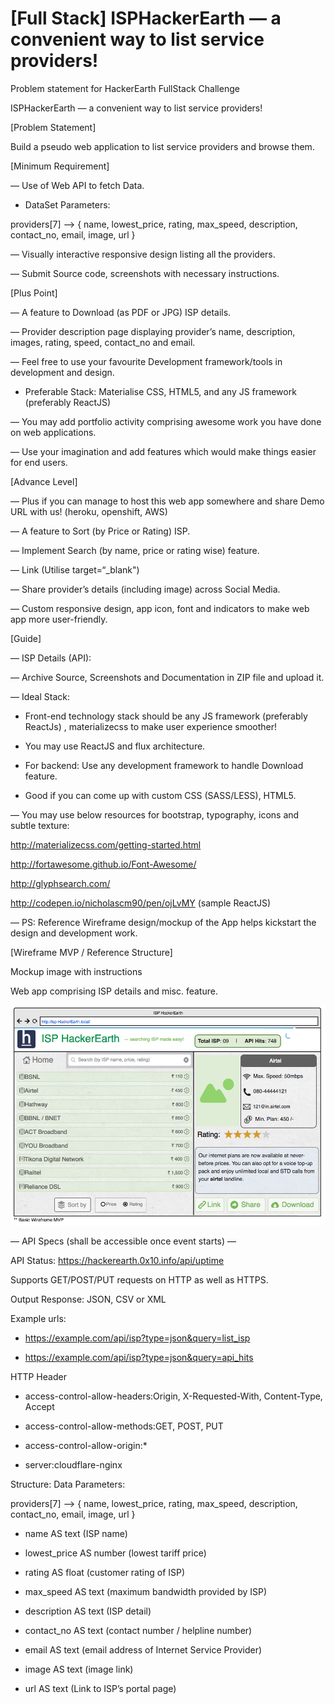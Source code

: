 # [Full Stack] ISPHackerEarth — a convenient way to list service providers!
Problem statement for HackerEarth FullStack Challenge

ISPHackerEarth — a convenient way to list service providers!

[Problem Statement]

Build a pseudo web application to list service providers and browse them.

[Minimum Requirement]

— Use of Web API to fetch Data.

* DataSet Parameters:

providers[7] —> { name, lowest_price, rating, max_speed, description, contact_no, email, image, url }

— Visually interactive responsive design listing all the providers.

— Submit Source code, screenshots with necessary instructions.

[Plus Point]

— A feature to Download (as PDF or JPG) ISP details.

— Provider description page displaying provider’s name, description, images, rating, speed, contact_no and email.

— Feel free to use your favourite Development framework/tools in development and design.

* Preferable Stack: Materialise CSS, HTML5, and any JS framework (preferably ReactJS)

— You may add portfolio activity comprising awesome work you have done on web applications.

— Use your imagination and add features which would make things easier for end users.

[Advance Level]

— Plus if you can manage to host this web app somewhere and share Demo URL with us! (heroku, openshift, AWS)

— A feature to Sort (by Price or Rating) ISP.

— Implement Search (by name, price or rating wise) feature.

— Link (Utilise target=“_blank")

— Share provider’s details (including image) across Social Media.

— Custom responsive design, app icon, font and indicators to make web app more user-friendly.

[Guide]

— ISP Details (API):

— Archive Source, Screenshots and Documentation in ZIP file and upload it.

— Ideal Stack:

* Front-end technology stack should be any JS framework (preferably ReactJs) , materializecss to make user experience smoother!

* You may use ReactJS and flux architecture.

* For backend: Use any development framework to handle Download feature.

* Good if you can come up with custom CSS (SASS/LESS), HTML5.

— You may use below resources for bootstrap, typography, icons and subtle texture:

http://materializecss.com/getting-started.html

http://fortawesome.github.io/Font-Awesome/

http://glyphsearch.com/

http://codepen.io/nicholascm90/pen/ojLvMY (sample ReactJS)

— PS: Reference Wireframe design/mockup of the App helps kickstart the design and development work.

[Wireframe MVP / Reference Structure]

Mockup image with instructions

Web app comprising ISP details and misc. feature.

<img src="assets/f8c987a.png" />

— API Specs (shall be accessible once event starts) —

API Status: https://hackerearth.0x10.info/api/uptime

Supports GET/POST/PUT requests on HTTP as well as HTTPS.

Output Response: JSON, CSV or XML

Example urls:

* https://example.com/api/isp?type=json&query=list_isp

* https://example.com/api/isp?type=json&query=api_hits

HTTP Header

* access-control-allow-headers:Origin, X-Requested-With, Content-Type, Accept

* access-control-allow-methods:GET, POST, PUT

* access-control-allow-origin:*

* server:cloudflare-nginx

Structure: Data Parameters:

providers[7] —> { name, lowest_price, rating, max_speed, description, contact_no, email, image, url }

* name AS text (ISP name)

* lowest_price AS number (lowest tariff price)

* rating AS float (customer rating of ISP)

* max_speed AS text (maximum bandwidth provided by ISP)

* description AS text (ISP detail)

* contact_no AS text (contact number / helpline number)

* email AS text (email address of Internet Service Provider)

* image AS text (image link)

* url AS text (Link to ISP’s portal page)